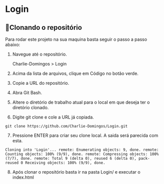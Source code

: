 # Login

## 📌Clonando o repositório

Para rodar este projeto na sua maquina basta seguir o passo a passo abaixo:

1. Navegue até o repositório.
    
    Charlie-Domingos > Login
    
2. Acima da lista de arquivos, clique em Código no botão verde.

3. Copie a URL do repositório.

4. Abra Git Bash.

5. Altere o diretório de trabalho atual para o local em que deseja ter o diretório clonado.

6. Digite git clone e cole a URL já copiada.

  `git clone https://github.com/Charlie-Domingos/Login.git`

7. Pressione ENTER para criar seu clone local. A saida será parecida com esta.

  `Cloning into 'Login'...
  remote: Enumerating objects: 9, done.
  remote: Counting objects: 100% (9/9), done.
  remote: Compressing objects: 100% (7/7), done.
  remote: Total 9 (delta 0), reused 6 (delta 0), pack-reused 0
  Receiving objects: 100% (9/9), done.`

8. Após clonar o repositório basta ir na pasta Login/ e executar o index.html
